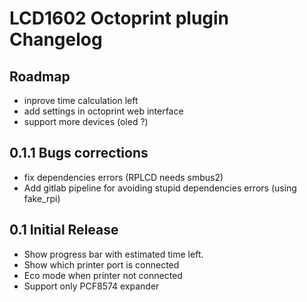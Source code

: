 # LCD1602 Octoprint plugin Changelog

## Roadmap

- inprove time calculation left
- add settings in octoprint web interface
- support more devices (oled ?)

## 0.1.1 Bugs corrections
- fix dependencies errors (RPLCD needs smbus2)
- Add gitlab pipeline for avoiding stupid dependencies errors (using fake_rpi)

## 0.1 Initial Release

- Show progress bar with estimated time left.
- Show which printer port is connected
- Eco mode when printer not connected
- Support only PCF8574 expander


